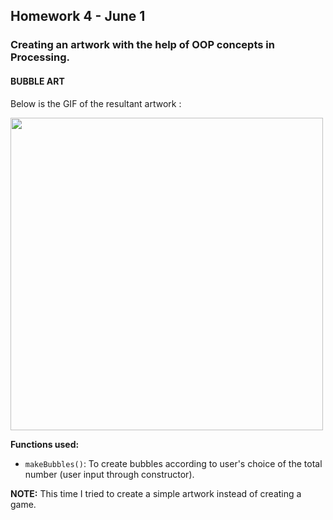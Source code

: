 ## Homework 4 - June 1

###  Creating an artwork with the help of OOP concepts in Processing.

#### BUBBLE ART

Below is the GIF of the resultant artwork :

<img src="https://github.com/ronit-singh/Intro_to_IM/blob/main/June%201/bubbles.gif" height="500">

**Functions used:**
- ````makeBubbles()````: To create bubbles according to user's choice of the total number (user input through constructor).

**NOTE:** This time I tried to create a simple artwork instead of creating a game.

